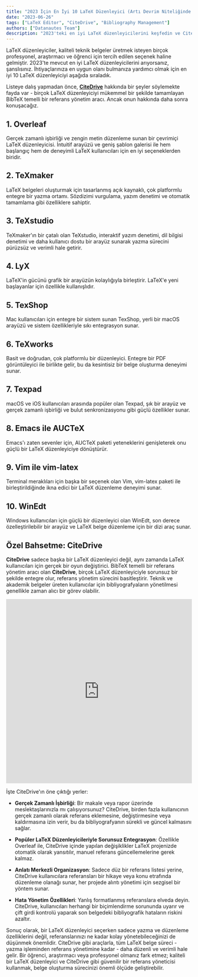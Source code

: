 ```yaml
---
title: "2023 İçin En İyi 10 LaTeX Düzenleyici (Artı Devrim Niteliğinde Bir Kaynak Yöneticisi)"
date: "2023-06-26"
tags: ["LaTeX Editor", "CiteDrive", "Bibliography Management"]
authors: ["Datanautes Team"]
description: "2023'teki en iyi LaTeX düzenleyicilerini keşfedin ve CiteDrive gibi referans yönetim araçlarının entegrasyonunun belge oluşturma sürecinizi nasıl geliştirebileceğini öğrenin."
---
```


LaTeX düzenleyiciler, kaliteli teknik belgeler üretmek isteyen birçok profesyonel, araştırmacı ve öğrenci için tercih edilen seçenek haline gelmiştir. 2023'te mevcut en iyi LaTeX düzenleyicilerini arıyorsanız, şanslısınız. İhtiyaçlarınıza en uygun olanı bulmanıza yardımcı olmak için en iyi 10 LaTeX düzenleyiciyi aşağıda sıraladık.

Listeye dalış yapmadan önce, **[CiteDrive](https://www.citedrive.com/)** hakkında bir şeyler söylemekte fayda var - birçok LaTeX düzenleyiciyi mükemmel bir şekilde tamamlayan BibTeX temelli bir referans yönetim aracı. Ancak onun hakkında daha sonra konuşacağız.

## 1. Overleaf

Gerçek zamanlı işbirliği ve zengin metin düzenleme sunan bir çevrimiçi LaTeX düzenleyicisi. İntuitif arayüzü ve geniş şablon galerisi ile hem başlangıç hem de deneyimli LaTeX kullanıcıları için en iyi seçeneklerden biridir.

## 2. TeXmaker

LaTeX belgeleri oluşturmak için tasarlanmış açık kaynaklı, çok platformlu entegre bir yazma ortamı. Sözdizimi vurgulama, yazım denetimi ve otomatik tamamlama gibi özelliklere sahiptir.

## 3. TeXstudio

TeXmaker'ın bir çatalı olan TeXstudio, interaktif yazım denetimi, dil bilgisi denetimi ve daha kullanıcı dostu bir arayüz sunarak yazma sürecini pürüzsüz ve verimli hale getirir.

## 4. LyX

LaTeX'in gücünü grafik bir arayüzün kolaylığıyla birleştirir. LaTeX'e yeni başlayanlar için özellikle kullanışlıdır.

## 5. TexShop

Mac kullanıcıları için entegre bir sistem sunan TexShop, yerli bir macOS arayüzü ve sistem özellikleriyle sıkı entegrasyon sunar.

## 6. TeXworks

Basit ve doğrudan, çok platformlu bir düzenleyici. Entegre bir PDF görüntüleyici ile birlikte gelir, bu da kesintisiz bir belge oluşturma deneyimi sunar.

## 7. Texpad

macOS ve iOS kullanıcıları arasında popüler olan Texpad, şık bir arayüz ve gerçek zamanlı işbirliği ve bulut senkronizasyonu gibi güçlü özellikler sunar.

## 8. Emacs ile AUCTeX

Emacs'ı zaten sevenler için, AUCTeX paketi yeteneklerini genişleterek onu güçlü bir LaTeX düzenleyiciye dönüştürür.

## 9. Vim ile vim-latex

Terminal meraklıları için başka bir seçenek olan Vim, vim-latex paketi ile birleştirildiğinde ikna edici bir LaTeX düzenleme deneyimi sunar.

## 10. WinEdt

Windows kullanıcıları için güçlü bir düzenleyici olan WinEdt, son derece özelleştirilebilir bir arayüz ve LaTeX belge düzenleme için bir dizi araç sunar.

## Özel Bahsetme: CiteDrive

**CiteDrive** sadece başka bir LaTeX düzenleyici değil, aynı zamanda LaTeX kullanıcıları için gerçek bir oyun değiştirici. BibTeX temelli bir referans yönetim aracı olan **CiteDrive**, birçok LaTeX düzenleyiciyle sorunsuz bir şekilde entegre olur, referans yönetim sürecini basitleştirir. Teknik ve akademik belgeler üreten kullanıcılar için bibliyografyaların yönetilmesi genellikle zaman alıcı bir görev olabilir.

<iframe width="100%" height="500" src="https://www.youtube.com/embed/bHD94qM0vyg?si=UPPfnUF9kpY3PnYN" title="YouTube video player" frameborder="0" allow="accelerometer; autoplay; clipboard-write; encrypted-media; gyroscope; picture-in-picture; web-share" allowfullscreen></iframe>

İşte CiteDrive'ın öne çıktığı yerler:

- **Gerçek Zamanlı İşbirliği**: Bir makale veya rapor üzerinde meslektaşlarınızla mı çalışıyorsunuz? CiteDrive, birden fazla kullanıcının gerçek zamanlı olarak referans eklemesine, değiştirmesine veya kaldırmasına izin verir, bu da bibliyografyanın sürekli ve güncel kalmasını sağlar.

- **Popüler LaTeX Düzenleyicileriyle Sorunsuz Entegrasyon**: Özellikle Overleaf ile, CiteDrive içinde yapılan değişiklikler LaTeX projenizde otomatik olarak yansıtılır, manuel referans güncellemelerine gerek kalmaz.

- **Anlatı Merkezli Organizasyon**: Sadece düz bir referans listesi yerine, CiteDrive kullanıcılara referansları bir hikaye veya konu etrafında düzenleme olanağı sunar, her projede alıntı yönetimi için sezgisel bir yöntem sunar.

- **Hata Yönetim Özellikleri**: Yanlış formatlanmış referanslara elveda deyin. CiteDrive, kullanıcıları herhangi bir biçimlendirme sorununda uyarır ve çift girdi kontrolü yaparak son belgedeki bibliyografik hataların riskini azaltır.

Sonuç olarak, bir LaTeX düzenleyici seçerken sadece yazma ve düzenleme özelliklerini değil, referanslarınızı ne kadar kolay yönetebileceğinizi de düşünmek önemlidir. CiteDrive gibi araçlarla, tüm LaTeX belge süreci - yazma işleminden referans yönetimine kadar - daha düzenli ve verimli hale gelir. Bir öğrenci, araştırmacı veya profesyonel olmanız fark etmez; kaliteli bir LaTeX düzenleyici ve CiteDrive gibi güvenilir bir referans yöneticisi kullanmak, belge oluşturma sürecinizi önemli ölçüde geliştirebilir.
